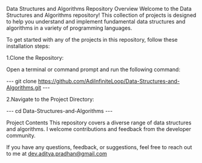 
Data Structures and Algorithms Repository
Overview
Welcome to the Data Structures and Algorithms repository! This collection of projects is designed to help you understand and implement fundamental data structures and algorithms in a variety of programming languages.

To get started with any of the projects in this repository, follow these installation steps:

1.Clone the Repository:

Open a terminal or command prompt and run the following command:

<spacebar> ---  git clone https://github.com/AdiInfiniteLoop/Data-Structures-and-Algorithms.git ---

2.Navigate to the Project Directory:

 <spacebar> --- cd Data-Structures-and-Algorithms ---

Project Contents
This repository covers a diverse range of data structures and algorithms.
I welcome contributions and feedback from the developer community.

If you have any questions, feedback, or suggestions, feel free to reach out to me at dev.aditya.pradhan@gmail.com
